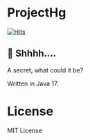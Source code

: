 # ProjectHg
[![Hits](https://hits.seeyoufarm.com/api/count/incr/badge.svg?url=https%3A%2F%2Fgithub.com%2FAixlusion%2FProjectHg&count_bg=%238D00FF&title_bg=%2325007A&icon=github.svg&icon_color=%23E7E7E7&title=ProjectHg&edge_flat=false)](https://github.com/Aixlusion/ProjectHg)

## 🤫 Shhhh....
A secret, what could it be?

Written in Java 17.
# License
MIT License
